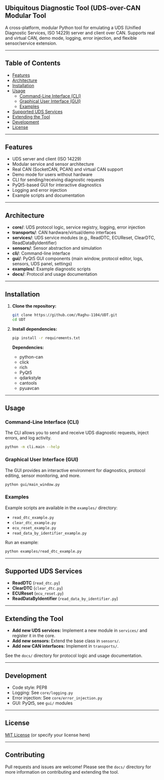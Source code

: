 ## Ubiquitous Diagnostic Tool (UDS-over-CAN Modular Tool

A cross-platform, modular Python tool for emulating a UDS (Unified Diagnostic Services, ISO 14229) server and client over CAN. Supports real and virtual CAN, demo mode, logging, error injection, and flexible sensor/service extension.

---

## Table of Contents

- [Features](#features)
- [Architecture](#architecture)
- [Installation](#installation)
- [Usage](#usage)
  - [Command-Line Interface (CLI)](#command-line-interface-cli)
  - [Graphical User Interface (GUI)](#graphical-user-interface-gui)
  - [Examples](#examples)
- [Supported UDS Services](#supported-uds-services)
- [Extending the Tool](#extending-the-tool)
- [Development](#development)
- [License](#license)

---

## Features

- UDS server and client (ISO 14229)
- Modular service and sensor architecture
- Real CAN (SocketCAN, PCAN) and virtual CAN support
- Demo mode for users without hardware
- CLI for sending/receiving diagnostic requests
- PyQt5-based GUI for interactive diagnostics
- Logging and error injection
- Example scripts and documentation

---

## Architecture

- **core/**: UDS protocol logic, service registry, logging, error injection
- **transports/**: CAN hardware/virtual/demo interfaces
- **services/**: UDS service modules (e.g., ReadDTC, ECUReset, ClearDTC, ReadDataByIdentifier)
- **sensors/**: Sensor abstraction and simulation
- **cli/**: Command-line interface
- **gui/**: PyQt5 GUI components (main window, protocol editor, logs, sensors, UDS panel, settings)
- **examples/**: Example diagnostic scripts
- **docs/**: Protocol and usage documentation

---

## Installation

1. **Clone the repository:**
   ```bash
   git clone https://github.com//Raghu-1104/UDT.git
   cd UDT
   ```

2. **Install dependencies:**
   ```bash
   pip install -r requirements.txt
   ```

   **Dependencies:**
   - python-can
   - click
   - rich
   - PyQt5
   - qdarkstyle
   - cantools
   - pyuavcan

---

## Usage

### Command-Line Interface (CLI)

The CLI allows you to send and receive UDS diagnostic requests, inject errors, and log activity.

```bash
python -m cli.main --help
```

### Graphical User Interface (GUI)

The GUI provides an interactive environment for diagnostics, protocol editing, sensor monitoring, and more.

```bash
python gui/main_window.py
```

### Examples

Example scripts are available in the `examples/` directory:

- `read_dtc_example.py`
- `clear_dtc_example.py`
- `ecu_reset_example.py`
- `read_data_by_identifier_example.py`

Run an example:
```bash
python examples/read_dtc_example.py
```

---

## Supported UDS Services

- **ReadDTC** (`read_dtc.py`)
- **ClearDTC** (`clear_dtc.py`)
- **ECUReset** (`ecu_reset.py`)
- **ReadDataByIdentifier** (`read_data_by_identifier.py`)

---

## Extending the Tool

- **Add new UDS services:** Implement a new module in `services/` and register it in the core.
- **Add new sensors:** Extend the base class in `sensors/`.
- **Add new CAN interfaces:** Implement in `transports/`.

See the `docs/` directory for protocol logic and usage documentation.

---

## Development

- Code style: PEP8
- Logging: See `core/logging.py`
- Error injection: See `core/error_injection.py`
- GUI: PyQt5, see `gui/` modules

---

## License

[MIT License](LICENSE) (or specify your license here)

---

## Contributing

Pull requests and issues are welcome! Please see the `docs/` directory for more information on contributing and extending the tool.
